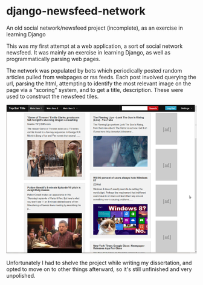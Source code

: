 # django-newsfeed-network
An old social network/newsfeed project (incomplete), as an exercise in learning Django

This was my first attempt at a web application, a sort of social network newsfeed. It was mainly an exercise in learning Django, as well as programmatically parsing web pages. 

The network was populated by bots which periodically posted random articles pulled from webpages or rss feeds. Each post involved querying the url, parsing the html, attempting to identify the most relevant image on the page via a "scoring" system, and to get a title, description. These were used to construct the newsfeed tiles.

![screenshot](screenshot.png)

Unfortunately I had to shelve the project while writing my dissertation, and opted to move on to other things afterward, so it's still unfinished and very unpolished.

